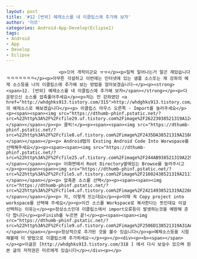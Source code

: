 ```yaml
---
layout: post
title: '#12 [번외] 예제소스를 내 이클립스에 추가해 보자'
author: '미르'
categories: Android-App-Develop(Eclipse1)
tags:
- Android
- App
- Develop
- Eclipse
---
```



<script> location.href='https://cafe.naver.com/develoid/297504' ; </script>


















						<p>으어 개학이군요 ㅠㅠ</p><p>일찍 일어나는거 말곤 재밌습니다 ㅋㅋㅋㅋㅋㅋㅋ</p><p>아무튼 각설하고 이번에는 인터넷에 있는 샘플 소스또는 제 강좌의 예제 소스등을 나의 이클립스에 추가해 보는 방법을 알아보겠습니다~</p><p><strong><span>12. [번외] 예제소스를 내 이클립스에 추가해 보자</span></strong></p><p>다운받으신 소스를 압축풀어주세요</p><p>저는 전 강좌였던 <a href="http://whdghks913.tistory.com/315">http://whdghks913.tistory.com/315</a>의 예제소스로 해보겠습니다</p><p> 이클립스 마우스 오른쪽 - Import를 눌러주세요</p><p><span><span><img src="https://dthumb-phinf.pstatic.net/?src=%22http%3A%2F%2Fcfile29.uf.tistory.com%2Fimage%2F26223038521319A1243B6E%22&amp;type=cafe_wa740"></span></span></p><p> 클릭!</p><p><span><span><img src="https://dthumb-phinf.pstatic.net/?src=%22http%3A%2F%2Fcfile8.uf.tistory.com%2Fimage%2F2435DA38521319A216CC58%22&amp;type=cafe_wa740"></span></span></p><p> Android탭의 Exsting Android Code Into Worwspace를 선택해주세요</p><p><span><span><img src="https://dthumb-phinf.pstatic.net/?src=%22http%3A%2F%2Fcfile25.uf.tistory.com%2Fimage%2F244AB938521319A229EA49%22&amp;type=cafe_wa740"></span></span></p><p> 이화면에서 Root Directory옆에있는 Browse를 눌러주시고</p><p><span><span><img src="https://dthumb-phinf.pstatic.net/?src=%22http%3A%2F%2Fcfile5.uf.tistory.com%2Fimage%2F21602438521319A2117654%22&amp;type=cafe_wa740"></span></span></p><p> 압축푼 소스를 선택</p><p><span><span><img src="https://dthumb-phinf.pstatic.net/?src=%22http%3A%2F%2Fcfile4.uf.tistory.com%2Fimage%2F24214938521319A226015E%22&amp;type=cafe_wa740"></span></span></p><p> 자, 이렇게 뜨는대요</p><p>이때 꼭 Copy project into workspace를 선택해 주세요</p><p>이건 소스를 Workspace로 복사한다는 뜻인대요 이걸 선택하는 이유는</p><p>정상소스인대 이클립스에서 import오류등이 발생하는것을 예방해 준다 합니다</p><p>Finish를 누르면 끝!</p><p><span><span><img src="https://dthumb-phinf.pstatic.net/?src=%22http%3A%2F%2Fcfile9.uf.tistory.com%2Fimage%2F2506D138521319A31AA3EC%22&amp;type=cafe_wa740"></span></span></p><p>정상적으로 추가된 것을 볼수 있습니다</p><p>예제소스등을 시험해볼때 이 방법으로 이클립스에 추가하세요~</p><p></p><div><p><b><span></span></p><p>이글은 [http://whdghks913.tistory.com/318 ] 에서 다시 보실수 있으며 원본 글의 저작권은 미르에게 있습니다</p></div><p></p>
